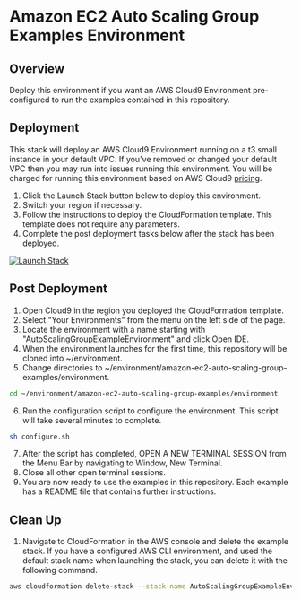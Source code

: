 # Amazon EC2 Auto Scaling Group Examples Environment

## Overview

Deploy this environment if you want an AWS Cloud9 Environment pre-configured to run the examples contained in this repository.

## Deployment

This stack will deploy an AWS Cloud9 Environment running on a t3.small instance in your default VPC. If you've removed or changed your default VPC then you may run into issues running this environment. You will be charged for running this environment based on AWS Cloud9 [pricing](https://aws.amazon.com/cloud9/pricing/).

1. Click the Launch Stack button below to deploy this environment. 
2. Switch your region if necessary. 
3. Follow the instructions to deploy the CloudFormation template. This template does not require any parameters. 
4. Complete the post deployment tasks below after the stack has been deployed. 

[![Launch Stack](https://cdn.rawgit.com/buildkite/cloudformation-launch-stack-button-svg/master/launch-stack.svg)](https://console.aws.amazon.com/cloudformation/home?region=us-west-2#/stacks/new?stackName=AutoScalingGroupExampleEnvironment&templateURL=https://amazon-ec2-auto-scaling-group-examples.s3-us-west-2.amazonaws.com/environment.yaml)

## Post Deployment

1. Open Cloud9 in the region you deployed the CloudFormation template.
2. Select "Your Environments" from the menu on the left side of the page.
3. Locate the environment with a name starting with "AutoScalingGroupExampleEnvironment" and click Open IDE.
4. When the environment launches for the first time, this repository will be cloned into ~/environment.
5. Change directories to ~/environment/amazon-ec2-auto-scaling-group-examples/environment.

```bash
cd ~/environment/amazon-ec2-auto-scaling-group-examples/environment
```
6. Run the configuration script to configure the environment. This script will take several minutes to complete.

```bash
sh configure.sh
```

7. After the script has completed, OPEN A NEW TERMINAL SESSION from the Menu Bar by navigating to Window, New Terminal. 
8. Close all other open terminal sessions.
9. You are now ready to use the examples in this repository. Each example has a README file that contains further instructions.

## Clean Up

1. Navigate to CloudFormation in the AWS console and delete the example stack. If you have a configured AWS CLI environment, and used the default stack name when launching the stack, you can delete it with the following command.

```bash
aws cloudformation delete-stack --stack-name AutoScalingGroupExampleEnvironment
```
